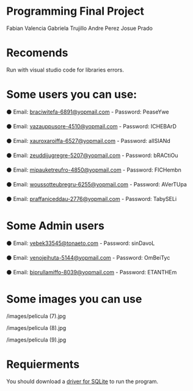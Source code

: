 # Programming Final Project
Fabian Valencia
Gabriela Trujillo
Andre Perez
Josue Prado

# Recomends
Run with visual studio code for libraries errors.

# Some users you can use:
⚫ Email: braciwitefa-6891@yopmail.com - Password: PeaseYwe


⚫ Email: vazauppusore-4510@yopmail.com - Password: ICHEBArD


⚫ Email: xauroxaroiffa-6527@yopmail.com - Password: alISIANd


⚫ Email: zeuddijugregre-5207@yopmail.com - Password: bRACtiOu


⚫ Email: mipauketreufro-4850@yopmail.com - Password: FICHembn


⚫ Email: woussotteubregru-6255@yopmail.com - Password: AVerTUpa


⚫ Email: praffaniceddau-2776@yopmail.com - Password: TabySELi

# Some Admin users
⚫ Email: vebek33545@tonaeto.com - Password: sinDavoL


⚫ Email: venojeihuta-5144@yopmail.com - Password: OmBeiTyc


⚫ Email: biprullamiffo-8039@yopmail.com - Password: ETANTHEm

# Some images you can use
/images/pelicula (7).jpg

/images/pelicula (8).jpg

/images/pelicula (9).jpg

# Requierments
You should download a [driver for SQLite](https://github.com/xerial/sqlite-jdbc/releases) to run the program.
